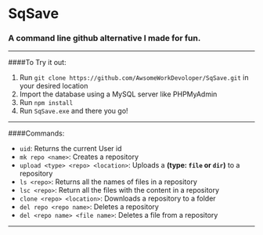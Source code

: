 # SqSave
### A command line github alternative I made for fun.
------------
####To Try it out:

1.  Run `git clone https://github.com/AwsomeWorkDevoloper/SqSave.git` in your desired location
2. Import the database using a MySQL server like PHPMyAdmin
3. Run `npm install`
4. Run `SqSave.exe` and there you go!


__________
####Commands:
- `uid`: Returns the current User id
- `mk repo <name>`: Creates a repository
- `upload <type> <repo> <location>`:  Uploads a **(type: `file` or `dir`)** to a repository
- `ls <repo>`: Returns all the names of files in a repository
- `lsc <repo>`: Return all the files with the content in a repository
- `clone <repo> <location>`: Downloads a repository to a folder
- `del repo <repo name>`: Deletes a repository
- `del <repo name> <file name>`: Deletes a file from a repository

_________
